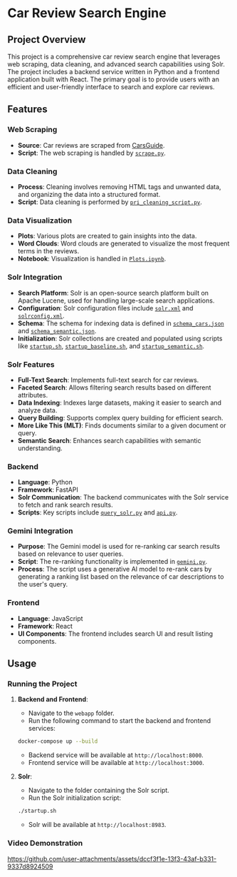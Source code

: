 # Car Review Search Engine

## Project Overview

This project is a comprehensive car review search engine that leverages web scraping, data cleaning, and advanced search capabilities using Solr. The project includes a backend service written in Python and a frontend application built with React. The primary goal is to provide users with an efficient and user-friendly interface to search and explore car reviews.

## Features

### Web Scraping
- **Source**: Car reviews are scraped from [CarsGuide](https://www.carsguide.com.au).
- **Script**: The web scraping is handled by [`scrape.py`](scrape.py).

### Data Cleaning
- **Process**: Cleaning involves removing HTML tags and unwanted data, and organizing the data into a structured format.
- **Script**: Data cleaning is performed by [`pri_cleaning_script.py`](pri_cleaning_script.py).

### Data Visualization
- **Plots**: Various plots are created to gain insights into the data.
- **Word Clouds**: Word clouds are generated to visualize the most frequent terms in the reviews.
- **Notebook**: Visualization is handled in [`Plots.ipynb`](Plots.ipynb).

### Solr Integration
- **Search Platform**: Solr is an open-source search platform built on Apache Lucene, used for handling large-scale search applications.
- **Configuration**: Solr configuration files include [`solr.xml`](solr.xml) and [`solrconfig.xml`](solrconfig.xml).
- **Schema**: The schema for indexing data is defined in [`schema_cars.json`](schema_cars.json) and [`schema_semantic.json`](schema_semantic.json).
- **Initialization**: Solr collections are created and populated using scripts like [`startup.sh`](startup.sh), [`startup_baseline.sh`](startup_baseline.sh), and [`startup_semantic.sh`](startup_semantic.sh).

### Solr Features
- **Full-Text Search**: Implements full-text search for car reviews.
- **Faceted Search**: Allows filtering search results based on different attributes.
- **Data Indexing**: Indexes large datasets, making it easier to search and analyze data.
- **Query Building**: Supports complex query building for efficient search.
- **More Like This (MLT)**: Finds documents similar to a given document or query.
- **Semantic Search**: Enhances search capabilities with semantic understanding.

### Backend
- **Language**: Python
- **Framework**: FastAPI
- **Solr Communication**: The backend communicates with the Solr service to fetch and rank search results.
- **Scripts**: Key scripts include [`query_solr.py`](Evaluation/scripts/query_solr.py) and [`api.py`](webapp/backend/api.py).

### Gemini Integration
- **Purpose**: The Gemini model is used for re-ranking car search results based on relevance to user queries.
- **Script**: The re-ranking functionality is implemented in [`gemini.py`](webapp/backend/gemini.py).
- **Process**: The script uses a generative AI model to re-rank cars by generating a ranking list based on the relevance of car descriptions to the user's query.

### Frontend
- **Language**: JavaScript
- **Framework**: React
- **UI Components**: The frontend includes search UI and result listing components.

## Usage

### Running the Project

1. **Backend and Frontend**:
    - Navigate to the `webapp` folder.
    - Run the following command to start the backend and frontend services:
    ```bash
    docker-compose up --build
    ```
    - Backend service will be available at `http://localhost:8000`.
    - Frontend service will be available at `http://localhost:3000`.

2. **Solr**:
    - Navigate to the folder containing the Solr script.
    - Run the Solr initialization script:
    ```bash
    ./startup.sh
    ```
    - Solr will be available at `http://localhost:8983`.

### Video Demonstration
https://github.com/user-attachments/assets/dccf3f1e-13f3-43af-b331-9337d8924509
